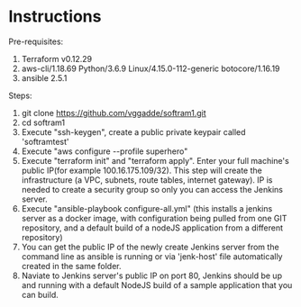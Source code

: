 # Instructions

Pre-requisites:
1. Terraform v0.12.29
2. aws-cli/1.18.69 Python/3.6.9 Linux/4.15.0-112-generic botocore/1.16.19
3. ansible 2.5.1

Steps:
1. git clone https://github.com/vggadde/softram1.git
2. cd softram1
3. Execute "ssh-keygen", create a public private keypair called 'softramtest'
4. Execute "aws configure --profile superhero"
5. Execute "terraform init" and "terraform apply". Enter your full machine's public IP(for example 100.16.175.109/32). This step will create the infrastructure (a VPC, subnets, route tables, internet gateway). IP is needed to create a security group so only you can access the Jenkins server.
6. Execute "ansible-playbook configure-all.yml" (this installs a jenkins server as a docker image, with configuration being pulled from one GIT repository, and a default build of a nodeJS application from a different repository)
7. You can get the public IP of the newly create Jenkins server from the command line as ansible is running or via 'jenk-host' file automatically created in the same folder. 
8. Naviate to Jenkins server's public IP on port 80, Jenkins should be up and running with a default NodeJS build of a sample application that you can build. 
